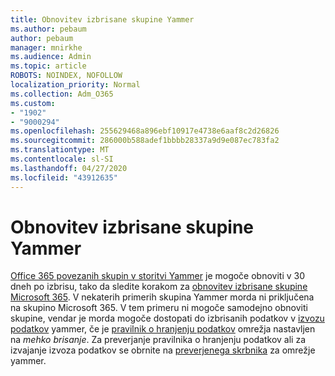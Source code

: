 ```yaml
---
title: Obnovitev izbrisane skupine Yammer
ms.author: pebaum
author: pebaum
manager: mnirkhe
ms.audience: Admin
ms.topic: article
ROBOTS: NOINDEX, NOFOLLOW
localization_priority: Normal
ms.collection: Adm_O365
ms.custom:
- "1902"
- "9000294"
ms.openlocfilehash: 255629468a896ebf10917e4738e6aaf8c2d26826
ms.sourcegitcommit: 286000b588adef1bbbb28337a9d9e087ec783fa2
ms.translationtype: MT
ms.contentlocale: sl-SI
ms.lasthandoff: 04/27/2020
ms.locfileid: "43912635"
---
```

# <a name="restore-a-deleted-yammer-group"></a>Obnovitev izbrisane skupine Yammer

[Office 365 povezanih skupin v storitvi Yammer](https://docs.microsoft.com/yammer/manage-yammer-groups/yammer-and-office-365-groups) je mogoče obnoviti v 30 dneh po izbrisu, tako da sledite korakom za [obnovitev izbrisane skupine Microsoft 365](https://docs.microsoft.com/office365/admin/create-groups/restore-deleted-group).
V nekaterih primerih skupina Yammer morda ni priključena na skupino Microsoft 365. V tem primeru ni mogoče samodejno obnoviti skupine, vendar je morda mogoče dostopati do izbrisanih podatkov v [izvozu podatkov](https://docs.microsoft.com/yammer/manage-security-and-compliance/export-yammer-enterprise-data) yammer, če je [pravilnik o hranjenju podatkov](https://docs.microsoft.com/yammer/manage-security-and-compliance/manage-data-compliance) omrežja nastavljen na *mehko brisanje*. Za preverjanje pravilnika o hranjenju podatkov ali za izvajanje izvoza podatkov se obrnite na [preverjenega skrbnika](https://docs.microsoft.com/yammer/manage-yammer-users/manage-yammer-admins) za omrežje yammer.
